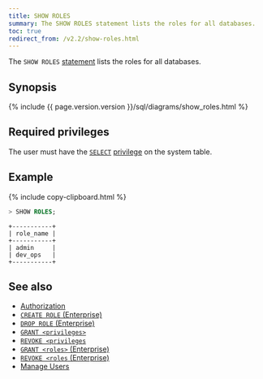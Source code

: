 ```yaml
---
title: SHOW ROLES
summary: The SHOW ROLES statement lists the roles for all databases.
toc: true
redirect_from: /v2.2/show-roles.html
---
```


The `SHOW ROLES` [statement](sql-statements.html) lists the roles for all databases.

## Synopsis

<div>
  {% include {{ page.version.version }}/sql/diagrams/show_roles.html %}
</div>

## Required privileges

The user must have the [`SELECT`](select-clause.html) [privilege](authorization.html#assign-privileges) on the system table.

## Example

{% include copy-clipboard.html %}
~~~ sql
> SHOW ROLES;
~~~

~~~
+-----------+
| role_name |
+-----------+
| admin     |
| dev_ops   |
+-----------+
~~~

## See also

- [Authorization](authorization.html)
- [`CREATE ROLE` (Enterprise)](create-role.html)
- [`DROP ROLE` (Enterprise)](drop-role.html)
- [`GRANT <privileges>`](grant.html)
- [`REVOKE <privileges`](revoke.html)
- [`GRANT <roles>` (Enterprise)](grant-roles.html)
- [`REVOKE <roles` (Enterprise)](revoke-roles.html)
- [Manage Users](create-and-manage-users.html)
